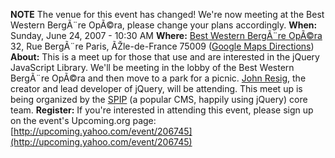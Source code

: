 **NOTE** The venue for this event has changed! We're now meeting at the
Best Western BergÃ¨re OpÃ©ra, please change your plans accordingly.
**When:** Sunday, June 24, 2007 - 10:30 AM **Where:** [Best Western
BergÃ¨re
OpÃ©ra](http://www.tripadvisor.com/Hotel_Review-g187147-d198126-Reviews-Best_Western_Bergere_Opera-Paris_Ile_de_France.html)
32, Rue BergÃ¨re Paris, ÃŽle-de-France 75009 ([Google Maps
Directions](http://www.google.com/maps?q=32,+Rue+BergÃ¨re,+75009+9Ã¨me+Arrondissement,+Paris,+France&sa=X&oi=map&ct=image))
**About:** This is a meet up for those that use and are interested in
the jQuery JavaScript Library. We'll be meeting in the lobby of the Best
Western BergÃ¨re OpÃ©ra and then move to a park for a picnic. [John
Resig](http://ejohn.org/), the creator and lead developer of jQuery,
will be attending. This meet up is being organized by the
[SPIP](http://www.spip.net/) (a popular CMS, happily using jQuery) core
team. **Register:** If you're interested in attending this event, please
sign up on the event's Upcoming.org page:
[http://upcoming.yahoo.com/event/206745](http://upcoming.yahoo.com/event/206745)
